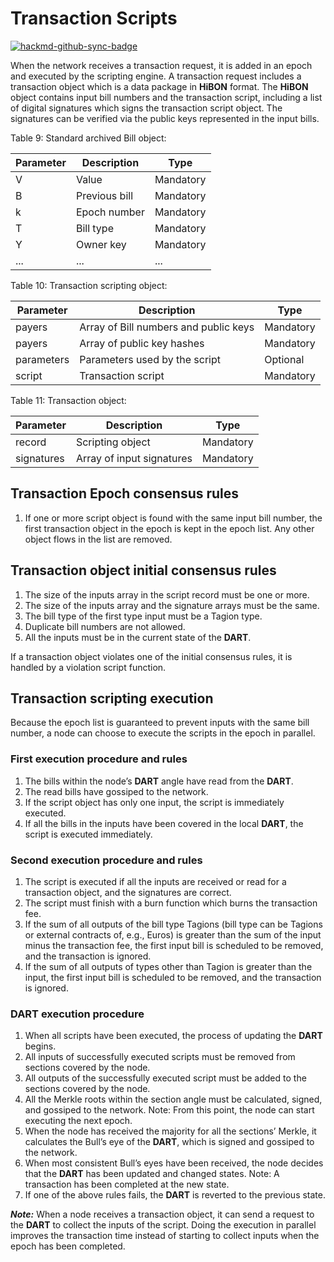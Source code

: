 # Transaction Scripts

[![hackmd-github-sync-badge](https://hackmd.io/JBEh5tYjSwe8ckgsR6qntA/badge)](https://hackmd.io/JBEh5tYjSwe8ckgsR6qntA)



When the network receives a transaction request, it is added in an epoch and executed by the scripting engine. A transaction request includes a transaction object which is a data package in **HiBON** format. The **HiBON** object contains input bill numbers and the transaction script, including a list of digital signatures which signs the transaction script object. The signatures can be verified via the public keys represented in the input bills.

Table 9: Standard archived Bill object:



| Parameter | Description   | Type      |
| --------- | ------------- | --------- |
| V         | Value         | Mandatory |
| B         | Previous bill | Mandatory |
| k         | Epoch number  | Mandatory |
| T         | Bill type     | Mandatory |
| Y         | Owner key     | Mandatory |
| ...          | ...              |  ...         |

Table 10: Transaction scripting object:



| Parameter  | Description                           | Type      |
| ---------- | ------------------------------------- | --------- |
| payers     | Array of Bill numbers and public keys | Mandatory |
| payers     | Array of public key hashes            | Mandatory |
| parameters | Parameters used by the script         | Optional  |
| script           |Transaction script                                        |Mandatory          |

Table 11: Transaction object:



| Parameter | Description      | Type      |
| --------- | ---------------- | --------- |
| record    | Scripting object | Mandatory |
| signatures          |Array of input signatures                 |Mandatory          |

## Transaction Epoch consensus rules

1. If one or more script object is found with the same input bill number, the first transaction object in the epoch is kept in the epoch list. Any other object flows in the list are removed.
 
## Transaction object initial consensus rules

1. The size of the inputs array in the script record must be one or more.
2. The size of the inputs array and the signature arrays must be the same.
3. The bill type of the first type input must be a Tagion type.
4. Duplicate bill numbers are not allowed.
5. All the inputs must be in the current state of the **DART**.

If a transaction object violates one of the initial consensus rules, it is handled by a violation script function.

## Transaction scripting execution 

Because the epoch list is guaranteed to prevent inputs with the same bill number, a node can choose to execute the scripts in the epoch in parallel.

### First execution procedure and rules

1. The bills within the node’s **DART** angle have read from the **DART**.
2. The read bills have gossiped to the network.
3. If the script object has only one input, the script is immediately executed.
4. If all the bills in the inputs have been covered in the local **DART**, the script is executed immediately.
 
### Second execution procedure and rules

1. The script is executed if all the inputs are received or read for a transaction object, and the signatures are correct.
2. The script must finish with a burn function which burns the transaction fee.
3. If the sum of all outputs of the bill type Tagions (bill type can be Tagions or external contracts of, e.g., Euros) is greater than the sum of the input minus the transaction fee, the first input bill is scheduled to be removed, and the transaction is ignored.
4. If the sum of all outputs of types other than Tagion is greater than the input, the first input bill is scheduled to be removed, and the transaction is ignored.
 
### DART execution procedure


  1. When all scripts have been executed, the process of updating the **DART** begins.
2. All inputs of successfully executed scripts must be removed from sections covered by the node.
3. All outputs of the successfully executed script must be added to the sections covered by the node.
4. All the Merkle roots within the section angle must be calculated, signed, and gossiped to the network. Note: From this point, the node can start executing the next epoch.
5. When the node has received the majority for all the sections’ Merkle, it calculates the Bull’s eye of the **DART**, which is signed and gossiped to the network.
6. When most consistent Bull’s eyes have been received, the node decides that the **DART** has been updated and changed states. Note: A transaction has been completed at the new state.
7. If one of the above rules fails, the **DART** is reverted to the previous state.


 ***Note:*** When a node receives a transaction object, it can send a request to the **DART** to collect the inputs of the script. Doing the execution in parallel improves the transaction time instead of starting to collect inputs when the epoch has been completed.
